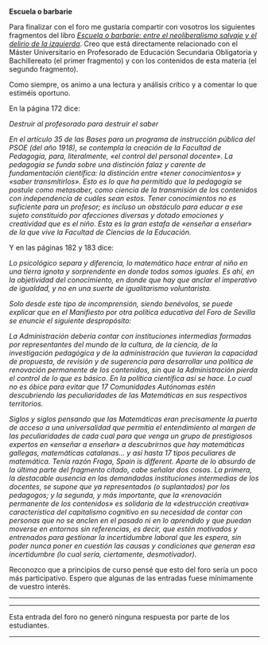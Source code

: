 __Escuela o barbarie__

Para finalizar con el foro me gustaría compartir con vosotros los siguientes fragmentos del libro [_Escuela o barbarie: entre el neoliberalismo salvaje y el delirio de la izquierda_](https://iacobus.usc.gal/permalink/34CISUG_USC/o7pcup/alma991001141759707712). Creo que está directamente relacionado con el Máster Universitario en Profesorado de Educación Secundaria Obligatoria y Bachillereato (el primer fragmento) y con los contenidos de esta materia (el segundo fragmento).

Como siempre, os animo a una lectura y análisis crítico y a comentar lo que estiméis oportuno.

En la página 172 dice:

_Destruir al profesorado para destruir el saber_

_En el artículo 35 de las Bases para un programa de instrucción pública del PSOE (del año 1918), se contempla la creación de la Facultad de Pedagogía, para, literalmente, «el control del personal docente». La pedagogía se funda sobre una distinción falaz y carente de fundamentación científica: la distinción entre «tener conocimientos» y «saber transmitirlos». Esto es lo que ha permitido que la pedagogía se postule como metasaber, como ciencia de la transmisión de los contenidos con independencia de cuáles sean estos. Tener conocimientos no es suficiente para un profesor; es incluso un obstáculo para educar a ese sujeto constituido por afecciones diversas y dotado emociones y creatividad que es el niño. Esta es la gran estafa de «enseñar a enseñar» de la que vive la Facultad de Ciencias de la Educación._

Y en las páginas 182 y 183 dice: 

_Lo psicológico separa y diferencia, lo matemático hace entrar al niño en una tierra ignota y sorprendente en donde todos somos iguales. Es ahí, en la objetividad del conocimiento, en donde que hay que anclar el imperativo de igualdad, y no en una suerte de igualitarismo voluntarista._

_Solo desde este tipo de incomprensión, siendo benévolos, se puede explicar que en el Manifiesto por otra política educativa del Foro de Sevilla se enuncie el siguiente despropósito:_

_La Administración debería contar con instituciones intermedias formadas por representantes del mundo de la cultura, de la ciencia, de la investigación pedagógica y de la administración que tuvieran la capacidad de propuesta, de revisión y de sugerencia para desarrollar una política de renovación permanente de los contenidos, sin que la Administración pierda el control de lo que es básico. En la política científica así se hace. Lo cual no es óbice para evitar que 17 Comunidades Autónomas estén descubriendo las peculiaridades de las Matemáticas en sus respectivos territorios._

_Siglos y siglos pensando que las Matemáticas eran precisamente la puerta de acceso a una universalidad que permitía el entendimiento al margen de las peculiaridades de cada cual para que venga un grupo de prestigiosos expertos en «enseñar a enseñar» a descubrirnos que hay matemáticas gallegas, matemáticas catalanas… y así hasta 17 tipos peculiares de matemática. Tenía razón Fraga, Spain is different. Aparte de lo absurdo de la última parte del fragmento citado, cabe señalar dos cosas. La primera, la destacable ausencia en las demandadas instituciones intermedias de los docentes, se supone que ya representados (o suplantados) por los pedagogos; y la segunda, y más importante, que la «renovación permanente de los contenidos» es solidaria de la «destrucción creativa» característica del capitalismo cognitivo en su necesidad de contar con personas que no se anclen en el pasado ni en lo aprendido y que puedan moverse en entornos sin referencias, es decir, que estén motivados y entrenados para gestionar la incertidumbre laboral que les espera, sin poder nunca poner en cuestión las causas y condiciones que generan esa incertidumbre (lo cual sería, ciertamente, desmotivador)._

Reconozco que a principios de curso pensé que esto del foro sería un poco más participativo. Espero que algunas de las entradas fuese mínimamente de vuestro interés.

<hr>

<hr>

Esta entrada del foro no generó ninguna respuesta por parte de los estudiantes.

<hr>
